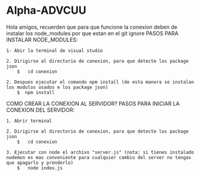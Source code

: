 # Alpha-ADVCUU
Hola amigos, recuerden que para que funcione la conexion deben de instalar los node_modules por que estan en el git ignore
PASOS PARA INSTALAR NODE_MODULES:

    1- Abir la terminal de visual studio
    
    2. Dirigirse al directorio de conexion, para que detecte los package json
        $   cd conexion
    
    2. Despues ejecutar el comando npm install (de esta manera se instalan los modulos usados e los package json)
        $  npm install



COMO CREAR LA CONEXION AL SERVIDOR?
PASOS PARA INICIAR LA CONEXION DEL SERVIDOR:

    1. Abrir terminal
    
    2. Dirigirse al directorio de conexion, para que detecte los package json
        $   cd conexion

    3. Ejecutar con node el archivo "server.js" (nota: si tienes instalado nodemon es mas conveniente para cualquier cambio del server no tengas
    que apagarlo y prenderlo)
        $   node index.js 